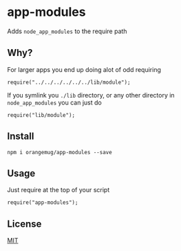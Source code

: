 # app-modules
Adds `node_app_modules` to the require path


## Why?
For larger apps you end up doing alot of odd requiring

    require("../../../../../../lib/module");

If you symlink you `./lib` directory, or any other directory in `node_app_modules` you can just do

    require("lib/module");



## Install

    npm i orangemug/app-modules --save



## Usage
Just require at the top of your script

    require("app-modules");



## License
[MIT](LICENSE)
